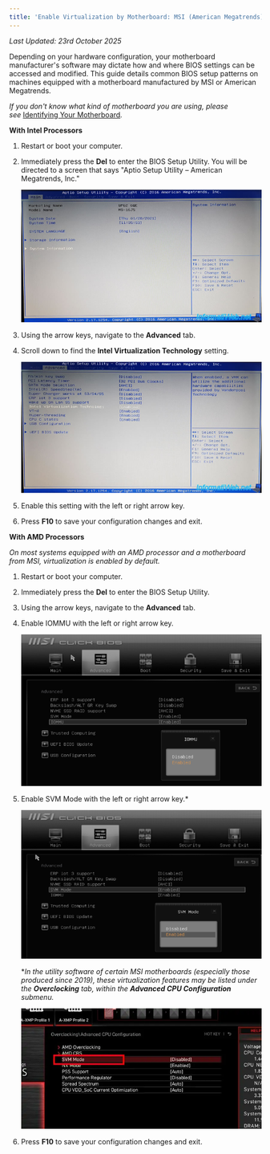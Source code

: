 ```yaml
---
title: 'Enable Virtualization by Motherboard: MSI (American Megatrends)'
---
```


_Last Updated: 23rd October 2025_

Depending on your hardware configuration, your motherboard manufacturer's software may dictate how and where BIOS
settings can be accessed and modified. This guide details common BIOS setup patterns on machines equipped with a
motherboard manufactured by MSI or American Megatrends.

*If you don't know what kind of motherboard you are using, please
see* [Identifying Your Motherboard](/docs/guides/your-pc/280-identifying-your-motherboard)_._

**With Intel Processors**

1. Restart or boot your computer.
2. Immediately press the **Del** to enter the BIOS Setup Utility. You will be directed to a screen that says "Aptio
   Setup Utility – American Megatrends, Inc."

   ![Screenshot of BIOS](../../../../content/images/guides/your-pc/enable-virtualization-by-motherboard-msi-1.png)

3. Using the arrow keys, navigate to the **Advanced** tab.
4. Scroll down to find the **Intel Virtualization Technology** setting.

   ![Screenshot of BIOS](../../../../content/images/guides/your-pc/enable-virtualization-by-motherboard-msi-2.png)

5. Enable this setting with the left or right arrow key.
6. Press **F10** to save your configuration changes and exit.

**With AMD Processors**

_On most systems equipped with an AMD processor and a motherboard from MSI, virtualization is enabled by default._

1. Restart or boot your computer.
2. Immediately press the **Del** to enter the BIOS Setup Utility.
3. Using the arrow keys, navigate to the **Advanced** tab.
4. Enable IOMMU with the left or right arrow key.

   ![Screenshot of BIOS](../../../../content/images/guides/your-pc/enable-virtualization-by-motherboard-msi-3.png)

5. Enable SVM Mode with the left or right arrow key.\*

   ![Screenshot of BIOS](../../../../content/images/guides/your-pc/enable-virtualization-by-motherboard-msi-4.png)

   \*_In the utility software of certain MSI motherboards (especially those produced since 2019), these virtualization
   features may be listed under the **Overclocking** tab, within the **Advanced CPU Configuration** submenu._

   ![Screenshot of BIOS](../../../../content/images/guides/your-pc/enable-virtualization-by-motherboard-msi-5.png)

6. Press **F10** to save your configuration changes and exit.
